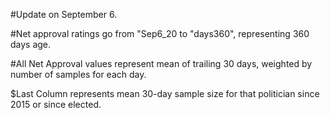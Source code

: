 #Update on September 6.

#Net approval ratings go from "Sep6_20 to "days360", representing 360 days age.

#All Net Approval values represent mean of trailing 30 days, weighted by number of samples for each day.

$Last Column represents mean 30-day sample size for that politician since 2015 or since elected.
